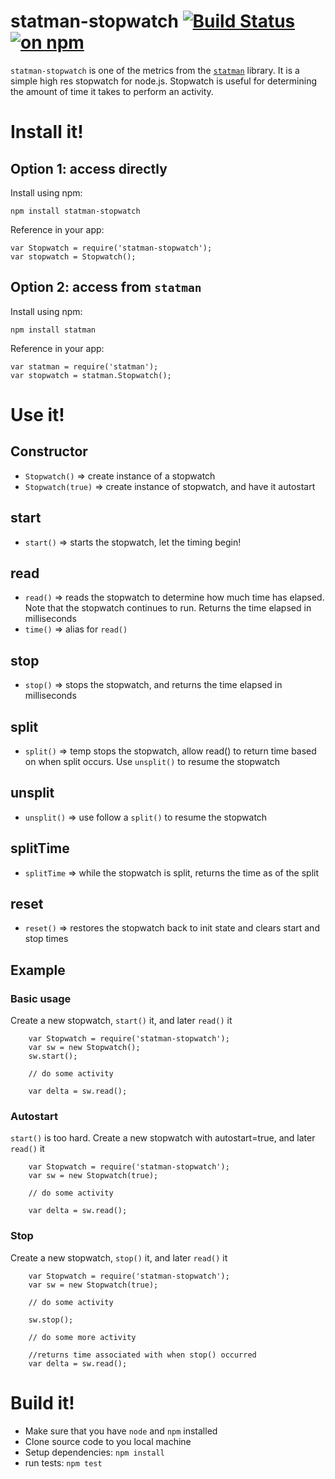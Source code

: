 # statman-stopwatch [![Build Status](https://travis-ci.org/jasonray/statman-stopwatch.svg?branch=master)](https://travis-ci.org/jasonray/statman-stopwatch) [![on npm](http://img.shields.io/npm/v/statman-stopwatch.svg?style=flat)](https://www.npmjs.org/package/statman-stopwatch)

`statman-stopwatch` is one of the metrics from the [`statman`](https://github.com/jasonray/statman) library.  It is a simple high res stopwatch for node.js.  Stopwatch is useful for determining the amount of time it takes to perform an activity.

# Install it!
## Option 1: access directly
Install using npm:
```
npm install statman-stopwatch
```

Reference in your app:
```
var Stopwatch = require('statman-stopwatch');
var stopwatch = Stopwatch();
```

## Option 2: access from `statman`
Install using npm:
```
npm install statman
```

Reference in your app:
```
var statman = require('statman');
var stopwatch = statman.Stopwatch();
```

# Use it!
## Constructor
* `Stopwatch()` => create instance of a stopwatch
* `Stopwatch(true)` => create instance of stopwatch, and have it autostart

## start
* `start()` => starts the stopwatch, let the timing begin!

## read
* `read()` => reads the stopwatch to determine how much time has elapsed.  Note that the stopwatch continues to run.  Returns the time elapsed in milliseconds
* `time()` => alias for `read()`

## stop
* `stop()` => stops the stopwatch, and returns the time elapsed in milliseconds

## split
* `split()` => temp stops the stopwatch, allow read() to return time based on when split occurs.  Use `unsplit()` to resume the stopwatch

## unsplit
* `unsplit()` => use follow a `split()` to resume the stopwatch

## splitTime
* `splitTime` => while the stopwatch is split, returns the time as of the split

## reset
* `reset()` => restores the stopwatch back to init state and clears start and stop times

## Example

### Basic usage
Create a new stopwatch, `start()` it, and later `read()` it
```
    var Stopwatch = require('statman-stopwatch');
    var sw = new Stopwatch();
    sw.start();

    // do some activity

    var delta = sw.read();
 ```

### Autostart
`start()` is too hard.  Create a new stopwatch with autostart=true, and later `read()` it
```
    var Stopwatch = require('statman-stopwatch');
    var sw = new Stopwatch(true);

    // do some activity

    var delta = sw.read();
 ```

### Stop
Create a new stopwatch, `stop()` it, and later `read()` it
```
    var Stopwatch = require('statman-stopwatch');
    var sw = new Stopwatch(true);

    // do some activity

    sw.stop();

    // do some more activity

    //returns time associated with when stop() occurred
    var delta = sw.read();
 ```
 
# Build it!
- Make sure that you have `node` and `npm` installed
- Clone source code to you local machine
- Setup dependencies: `npm install`
- run tests: `npm test`
 

